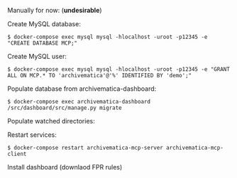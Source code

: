 Manually for now: (**undesirable**)

Create MySQL database:

    $ docker-compose exec mysql mysql -hlocalhost -uroot -p12345 -e "CREATE DATABASE MCP;"

Create MySQL user:

    $ docker-compose exec mysql mysql -hlocalhost -uroot -p12345 -e "GRANT ALL ON MCP.* TO 'archivematica'@'%' IDENTIFIED BY 'demo';"

Populate database from archivematica-dashboard:

    $ docker-compose exec archivematica-dashboard /src/dashboard/src/manage.py migrate

Populate watched directories:

Restart services:

    $ docker-compose restart archivematica-mcp-server archivematica-mcp-client

Install dashboard (downlaod FPR rules)
